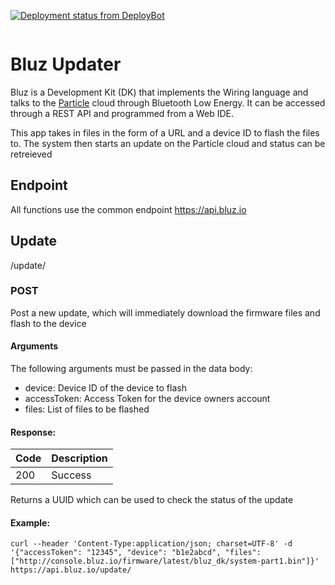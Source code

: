 [![Deployment status from DeployBot](https://bluz.deploybot.com/badge/66802254036135/98581.svg)](http://deploybot.com)

<p align="center" >
<img src="http://bluz.io/static/img/logo.png" alt="" title="">
</p>

Bluz Updater
==========
Bluz is a Development Kit (DK) that implements the Wiring language and talks to the [Particle](https://www.particle.io/) cloud through Bluetooth Low Energy. It can be accessed through a REST API and programmed from a Web IDE.

This app takes in files in the form of a URL and a device ID to flash the files to. The system then starts an update on the Particle cloud and status can be retreieved

## Endpoint
All functions use the common endpoint https://api.bluz.io

## Update
/update/

### POST
Post a new update, which will immediately download the firmware files and flash to the device

#### Arguments

The following arguments must be passed in the data body:
- device: Device ID of the device to flash
- accessToken: Access Token for the device owners account
- files: List of files to be flashed

#### Response:
Code | Description 
--- | --- 
200| Success 

Returns a UUID which can be used to check the status of the update

#### Example:
```
curl --header 'Content-Type:application/json; charset=UTF-8' -d '{"accessToken": "12345", "device": "b1e2abcd", "files": ["http://console.bluz.io/firmware/latest/bluz_dk/system-part1.bin"]}' https://api.bluz.io/update/
```
